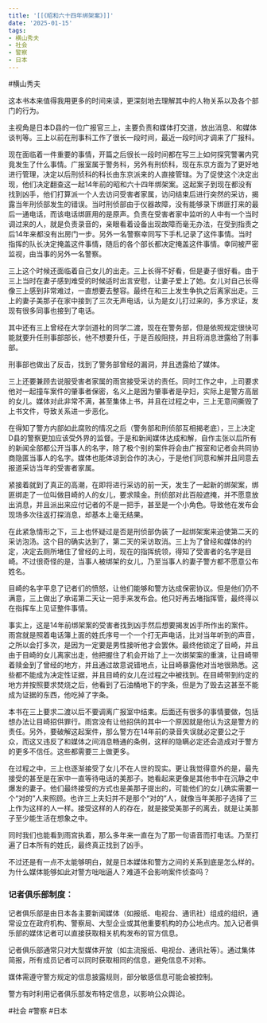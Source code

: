 ```yaml
---
title: '[[《昭和六十四年绑架案》]]'
date: '2025-01-15'
tags:
- 横山秀夫
- 社会
- 警察
- 日本
---
```

#横山秀夫

这本书本来值得我用更多的时间来读，更深刻地去理解其中的人物关系以及各个部门的行为。

主视角是日本D县的一位广报官三上，主要负责和媒体打交道，放出消息、和媒体谈判等。三上以前在刑事科工作了很长一段时间，最近一段时间才调来了广报科。

现在面临着一件重要的事情，开篇之后很长一段时间都在写三上如何探究警署内究竟发生了什么事情。广报室属于警务科，另外有刑侦科，现在东京方面为了更好地进行管理，决定以后刑侦科的科长由东京派来的人直接管辖。为了促使这个决定出现，他们决定翻查这一起14年前的昭和六十四年绑架案。这起案子到现在都没有找到凶手，他们打算派一个人去访问受害者家属，访问结束后进行突然的采访，揭露当年刑侦部发生的错误。当时刑侦部由于仪器故障，没有能够录下绑匪打来的最后一通电话，而该电话绑匪用的是原声。负责在受害者家中监听的人中有一个当时调过来的人，就是负责录音的，亲眼看着设备出现故障而毫无办法，在受到指责之后14年来都没有出房门一步。另外一名警察幸同写下手札记录了这件事情。当时指挥的队长决定掩盖这件事情，随后的各个部长都决定掩盖这件事情。幸同被严密监视，由当事的另外一名警察。

三上这个时候还面临着自己女儿的出走。三上长得不好看，但是妻子很好看。由于三上当时在妻子感到难受的时候适时出言安慰，让妻子爱上了她。女儿对自己长得像三上感到非常难过，一直想要去整容。最终在和三上发生争执之后离家出走。三上的妻子美那子在家中接到了三次无声电话，认为是女儿打过来的，多方求证，发现有很多同事也接到了电话。

其中还有三上曾经在大学剑道社的同学二渡，现在在警务部，但是依照规定很快可能就要升任刑事部部长，他不想要升任，于是百般阻挠，并且将消息泄露给了刑事部。

刑事部也做出了反击，找到了警务部曾经的漏洞，并且透露给了媒体。

三上还要兼顾去说服受害者家属的雨宫接受采访的责任。同时工作之中，上司要求他对一起撞车案件的肇事者保密，名义上是因为肇事者是孕妇，实际上是警方高层的女儿。媒体对此非常不满，甚至集体上书，并且在过程之中，三上无意间撕毁了上书文件，导致关系进一步恶化。

在得知了警方内部如此腐败的情况之后（警务部和刑侦部互相揭老底），三上决定D县的警察更加应该受外界的监督。于是和新闻媒体达成和解，自作主张以后所有的新闻全部都公开当事人的名字，除了极个别的案件将会由广报室和记者会共同协商隐匿当事人的名字。媒体也能体谅到合作的决心，于是他们同意和解并且同意去报道采访当年的受害者家属。

紧接着就到了真正的高潮，在即将进行采访的前一天，发生了一起新的绑架案，绑匪绑走了一位叫做目崎的人的女儿，要求赎金。刑侦部对此百般遮掩，并不愿意放出消息，并且派出来应付记者的不是一把手，甚至是一个小角色。导致他在发布会现场多次往返打探消息，却基本上毫无结果。

在此紧急情形之下，三上也怀疑过是否是刑侦部伪装了一起绑架案来迫使第二天的采访泡汤。这个目的确实达到了，第二天的采访取消。三上为了曾经和媒体的约定，决定去厕所堵住了曾经的上司，现在的指挥统领，得知了受害者的名字是目崎。不过很奇怪的是，当事人被绑架的女儿，乃至当事人的妻子警方都不愿意公布姓名。

目崎的名字平息了记者们的愤怒，让他们能够和警方达成保密协议。但是他们仍不满意，三上做出了承诺第二天让一把手来发布会。他只好再去堵指挥管，最终得以在指挥车上见证整件事情。

事实上，这是14年前绑架案的受害者找到凶手然后想要揭发凶手所作出的案件。雨宫就是照着电话簿上面的姓氏序号一个一个打无声电话，比对当年听到的声音，之所以会打多次，是因为一定要是男性接听他才会罢休。最终他锁定了目崎，并且由于目崎的女儿离家出走，他把握住了机会开始了上一次绑架案的重演，让目崎带着赎金到了曾经的地方，并且通过故意说错地点，让目崎暴露他对当地很熟悉。这些都不能成为决定性证据，并且目崎的女儿在过程之中被找到。在目崎带到约定的地方并按照要求焚烧之后，他看到了石油桶地下的字条，但是为了毁去这甚至不能成为证据的东西，他吃掉了字条。

本书在三上要求二渡以后不要调离广报室中结束。后面还有很多的事情要做，包括想办法让目崎招供罪行。雨宫没有让他招供的其中一个原因就是他认为这是警方的责任。另外，要破解这起案件，那么警方在14年前的录音失误就必定要公之于众，而这又违反了和媒体之间消息畅通的条例，这样的隐瞒必定还会造成对于警方的更多不信任。这些都需要三上做更多。

在过程之中，三上也逐渐接受了女儿不在人世的现实。更让我觉得意外的是，最先接受的甚至是在家中一直等待电话的美那子。她看起来更像是其他书中在沉静之中爆发的妻子。他们最终接受的方式也是美那子提出的，可能他们的女儿确实需要一个“对的”人来照顾。也许三上夫妇并不是那个“对的”人，就像当年美那子选择了三上作为这样的人一样。接受这样的人的存在，就是接受美那子的离去，就是让美那子至少能生活在想象之中。

同时我们也能看到雨宫执着，那么多年来一直在为了那一句语音而打电话。乃至打遍了日本所有的姓氏，最终真正找到了凶手。

不过还是有一点不太能够明白，就是日本媒体和警方之间的关系到底是怎么样的。为什么媒体能够如此对警方咄咄逼人？难道不会影响案件侦查吗？

### 记者俱乐部制度：
记者俱乐部是由日本各主要新闻媒体（如报纸、电视台、通讯社）组成的组织，通常设立在政府机构、警察局、大型企业或其他重要机构的办公地点内。加入记者俱乐部的媒体记者可以直接获取相关机构发布的官方信息。

记者俱乐部通常只对大型媒体开放（如主流报纸、电视台、通讯社等）。通过集体简报，所有成员记者可以同时获取相同的信息，避免信息不对称。

媒体需遵守警方规定的信息披露规则，部分敏感信息可能会被控制。

警方有时利用记者俱乐部发布特定信息，以影响公众舆论。

#社会 #警察 #日本
